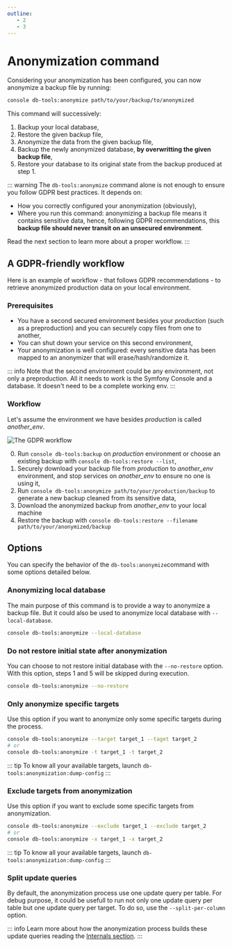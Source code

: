 ```yaml
---
outline:
   - 2
   - 3
---
```


# Anonymization command

Considering your anonymization has been configured, you can
now anonymize a backup file by running:

```sh
console db-tools:anonymize path/to/your/backup/to/anonymized
```

This command will successively:

1. Backup your local database,
2. Restore the given backup file,
3. Anonymize the data from the given backup file,
4. Backup the newly anonymized database, **by overwritting the given backup file**,
5. Restore your database to its original state from the backup produced at step 1.

::: warning
The `db-tools:anonymize` command alone is not enough to ensure you follow GDPR best practices.
It depends on:

* How you correctly configured your anonymization (obviously),
* Where you run this command: anonymizing a backup file means it contains
  sensitive data, hence, following GDPR recommendations, this **backup file
  should never transit on an unsecured environment**.

Read the next section to learn more about a proper workflow.
:::

## A GDPR-friendly workflow

Here is an example of workflow - that follows GDPR recommendations - to retrieve anonymized production
data on your local environment.

### Prerequisites

* You have a second secured environment besides your *production* (such as a preproduction)
  and you can securely copy files from one to another,
* You can shut down your service on this second environment,
* Your anonymization is well configured: every sensitive data has been
  mapped to an anonymizer that will erase/hash/randomize it.

::: info
Note that the second environment could be any environment, not only a preproduction. All it needs to work
is the Symfony Console and a database. It doesn't need to be a complete working env.
:::

### Workflow

Let's assume the environment we have besides *production* is called *another_env*.

![The GDPR workflow](/public/gdpr-workflow.gif)

0. Run `console db-tools:backup` on *production* environment or
   choose an existing backup with `console db-tools:restore --list`,
1. Securely download your backup file from *production* to *another_env* environment,
   and stop services on *another_env* to ensure no one is using it,
1. Run `console db-tools:anonymize path/to/your/production/backup` to generate
   a new backup cleaned from its sensitive data,
2. Download the anonymized backup from *another_env* to your local machine
3. Restore the backup with `console db-tools:restore --filename path/to/your/anonymized/backup`

## Options

You can specify the behavior of the  `db-tools:anonymize`command with some options detailed below.

### Anonymizing local database

The main purpose of this command is to provide a way to anonymize a backup file. But
it could also be used to anonymize local database with `--local-database`.

```sh
console db-tools:anonymize --local-database
```

### Do not restore initial state after anonymization

You can choose to not restore initial database with the `--no-restore` option.
With this option, steps 1 and 5 will be skipped during execution.

```sh
console db-tools:anonymize --no-restore
```

### Only anonymize specific targets

Use this option if you want to anonymize only some specific targets during the process.

```sh
console db-tools:anonymize --target target_1 --taget target_2
# or
console db-tools:anonymize -t target_1 -t target_2
```

::: tip
To know all your available targets, launch `db-tools:anonymization:dump-config`
:::

### Exclude targets from anonymization

Use this option if you want to exclude some specific targets from anonymization.

```sh
console db-tools:anonymize --exclude target_1 --exclude target_2
# or
console db-tools:anonymize -x target_1 -x target_2
```

::: tip
To know all your available targets, launch `db-tools:anonymization:dump-config`
:::

### Split update queries

By default, the anonymization process use one update query per table.
For debug purpose, it could be usefull to run not only one update query per table
but one update query per target. To do so, use the `--split-per-column` option.

::: info
Learn more about how the anonymization process builds these update queries reading
the [Internals section](./internals).
:::
